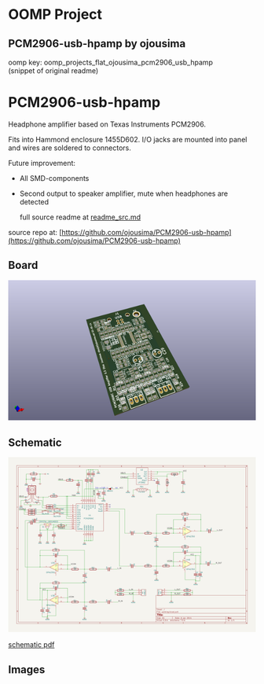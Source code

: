 # OOMP Project  
## PCM2906-usb-hpamp  by ojousima  
  
oomp key: oomp_projects_flat_ojousima_pcm2906_usb_hpamp  
(snippet of original readme)  
  
PCM2906-usb-hpamp  
=================  
  
Headphone amplifier based on Texas Instruments PCM2906.  
  
Fits into Hammond enclosure 1455D602. I/O jacks are mounted into panel and wires are soldered to connectors.  
  
Future improvement:  
- All SMD-components  
- Second output to speaker amplifier, mute when headphones are detected  
  
  full source readme at [readme_src.md](readme_src.md)  
  
source repo at: [https://github.com/ojousima/PCM2906-usb-hpamp](https://github.com/ojousima/PCM2906-usb-hpamp)  
## Board  
  
[![working_3d.png](working_3d_600.png)](working_3d.png)  
## Schematic  
  
[![working_schematic.png](working_schematic_600.png)](working_schematic.png)  
  
[schematic pdf](working_schematic.pdf)  
## Images  
